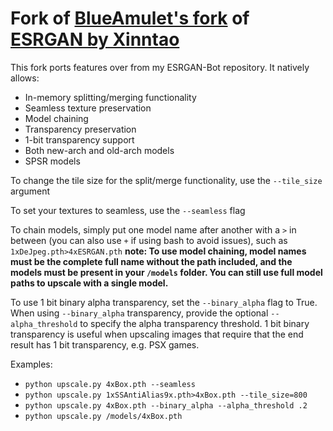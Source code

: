 # Fork of [BlueAmulet's fork](https://github.com/BlueAmulet/ESRGAN) of [ESRGAN by Xinntao](https://github.com/xinntao/ESRGAN)

This fork ports features over from my ESRGAN-Bot repository. It natively allows:

* In-memory splitting/merging functionality
* Seamless texture preservation
* Model chaining
* Transparency preservation
* 1-bit transparency support
* Both new-arch and old-arch models
* SPSR models

To change the tile size for the split/merge functionality, use the `--tile_size` argument

To set your textures to seamless, use the `--seamless` flag

To chain models, simply put one model name after another with a `>` in between (you can also use `+` if using bash to avoid issues), such as `1xDeJpeg.pth>4xESRGAN.pth` **note: To use model chaining, model names must be the complete full name without the path included, and the models must be present in your `/models` folder. You can still use full model paths to upscale with a single model.**

To use 1 bit binary alpha transparency, set the `--binary_alpha` flag to True. When using `--binary_alpha` transparency, provide the optional `--alpha_threshold` to specify the alpha transparency threshold. 1 bit binary transparency is useful when upscaling images that require that the end result has 1 bit transparency, e.g. PSX games.

Examples:

* `python upscale.py 4xBox.pth --seamless`
* `python upscale.py 1xSSAntiAlias9x.pth>4xBox.pth --tile_size=800`
* `python upscale.py 4xBox.pth --binary_alpha --alpha_threshold .2`
* `python upscale.py /models/4xBox.pth`
